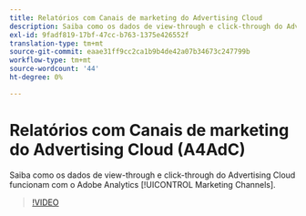 ```yaml
---
title: Relatórios com Canais de marketing do Advertising Cloud
description: Saiba como os dados de view-through e click-through do Advertising Cloud funcionam com os Canais de marketing do Adobe Analytics.
exl-id: 9fadf819-17bf-47cc-b763-1375e426552f
translation-type: tm+mt
source-git-commit: eaae31ff9cc2ca1b9b4de42a07b34673c247799b
workflow-type: tm+mt
source-wordcount: '44'
ht-degree: 0%

---
```


# Relatórios com Canais de marketing do Advertising Cloud (A4AdC)

Saiba como os dados de view-through e click-through do Advertising Cloud funcionam com o Adobe Analytics [!UICONTROL Marketing Channels].

>[!VIDEO](https://video.tv.adobe.com/v/33502)
